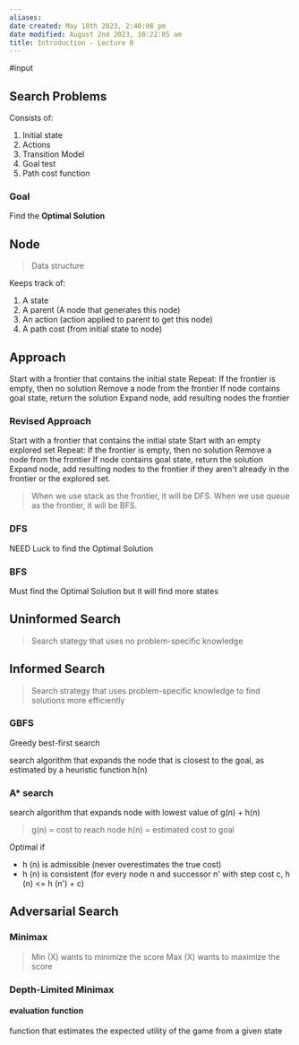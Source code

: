 ```yaml
---
aliases: 
date created: May 18th 2023, 2:40:08 pm
date modified: August 2nd 2023, 10:22:05 am
title: Introduction - Lecture 0
---
```

#input 

## Search Problems
Consists of:
1. Initial state
2. Actions
3. Transition Model
4. Goal test
5. Path cost function

### Goal
Find the **Optimal Solution**

## Node
>Data structure

Keeps track of:
1. A state
2. A parent (A node that generates this node)
3. An action (action applied to parent to get this node)
4. A path cost (from initial state to node)

## Approach
Start with a frontier that contains the initial state
Repeat:
	If the frontier is empty, then no solution
	Remove a node from the frontier
	If node contains goal state, return the solution
	Expand node, add resulting nodes the frontier

### Revised Approach
Start with a frontier that contains the initial state
Start with an empty explored set
Repeat:
	If the frontier is empty, then no solution
	Remove a node from the frontier
	If node contains goal state, return the solution
	Expand node, add resulting nodes to the frontier if they aren't already in the frontier or the explored set.

>When we use stack as the frontier, it will be DFS.
>When we use queue as the frontier, it will be BFS.

### DFS
NEED Luck to find the Optimal Solution

### BFS
Must find the Optimal Solution but it will find more states

## Uninformed Search
>Search stategy that uses no problem-specific knowledge

## Informed Search
>Search strategy that uses problem-specific knowledge to find solutions more efficiently

### GBFS
Greedy best-first search

search algorithm that expands the node that is closest to the goal, as estimated by a heuristic function h(n)

### A* search
search algorithm that expands node with lowest value of g(n) + h(n)
>g(n) = cost to reach node
>h(n) = estimated cost to goal

Optimal if
- h (n) is admissible (never overestimates the true cost)
- h (n) is consistent (for every node n and successor n' with step cost c, h (n) <= h (n') + c)

## Adversarial Search
### Minimax
>Min (X) wants to minimize the score
>Max (X) wants to maximize the score

### Depth-Limited Minimax
#### evaluation function
function that estimates the expected utility of the game from a given state